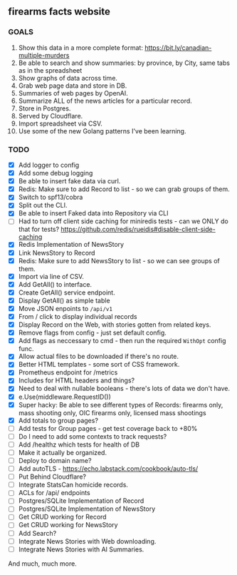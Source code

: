 ## firearms facts website

### GOALS

1. Show this data in a more complete format: https://bit.ly/canadian-multiple-murders
2. Be able to search and show summaries: by province, by City, same tabs as in the spreadsheet
3. Show graphs of data across time.
4. Grab web page data and store in DB.
5. Summaries of web pages by OpenAI.
6. Summarize ALL of the news articles for a particular record.
7. Store in Postgres.
8. Served by Cloudflare.
9. Import spreadsheet via CSV.
10. Use some of the new Golang patterns I've been learning.

### TODO
- [x] Add logger to config
- [x] Add some debug logging
- [x] Be able to insert fake data via curl.
- [x] Redis: Make sure to add Record to list - so we can grab groups of them.
- [x] Switch to spf13/cobra
- [x] Split out the CLI.
- [x] Be able to insert Faked data into Repository via CLI
- [ ] Had to turn off client side caching for miniredis tests - can we ONLY do that for tests? https://github.com/redis/rueidis#disable-client-side-caching
- [x] Redis Implementation of NewsStory
- [x] Link NewsStory to Record
- [x] Redis: Make sure to add NewsStory to list - so we can see groups of them.
- [x] Import via line of CSV.
- [x] Add GetAll() to interface.
- [x] Create GetAll() service endpoint.
- [x] Display GetAll() as simple table
- [x] Move JSON enpoints to `/api/v1`
- [x] From / click to display individual records
- [x] Display Record on the Web, with stories gotten from related keys.
- [x] Remove flags from config - just set default config.
- [x] Add flags as neccessary to cmd - then run the required `WithOpt` config func.
- [x] Allow actual files to be downloaded if there's no route.
- [x] Better HTML templates - some sort of CSS framework.
- [x] Prometheus endpoint for /metrics
- [x] Includes for HTML headers and things?
- [x] Need to deal with nullable booleans - there's lots of data we don't have.
- [x] e.Use(middleware.RequestID())
- [x] Super hacky: Be able to see different types of Records: firearms only, mass shooting only, OIC firearms only, licensed mass shootings
- [x] Add totals to group pages?
- [ ] Add tests for Group pages - get test coverage back to +80%
- [ ] Do I need to add some contexts to track requests?
- [ ] Add /healthz which tests for health of DB
- [ ] Make it actually be organized.
- [ ] Deploy to domain name?
- [ ] Add autoTLS - https://echo.labstack.com/cookbook/auto-tls/
- [ ] Put Behind Cloudflare?
- [ ] Integrate StatsCan homicide records.
- [ ] ACLs for /api/ endpoints
- [ ] Postgres/SQLite Implementation of Record
- [ ] Postgres/SQLite Implementation of NewsStory
- [ ] Get CRUD working for Record
- [ ] Get CRUD working for NewsStory
- [ ] Add Search?
- [ ] Integrate News Stories with Web downloading.
- [ ] Integrate News Stories with AI Summaries.

And much, much more.